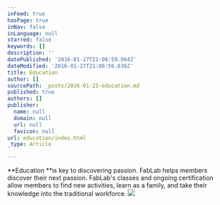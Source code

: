 ```yaml
---
inFeed: true
hasPage: true
inNav: false
inLanguage: null
starred: false
keywords: []
description: ''
datePublished: '2016-01-27T21:06:59.064Z'
dateModified: '2016-01-27T21:06:56.636Z'
title: Education
author: []
sourcePath: _posts/2016-01-25-education.md
published: true
authors: []
publisher:
  name: null
  domain: null
  url: null
  favicon: null
url: education/index.html
_type: Article

---
```

**Education **is key to discovering passion. FabLab helps members discover their next passion. FabLab's classes and ongoing certification allow members to find new activities, learn as a family, and take their knowledge into the traditional workforce.
![](https://the-grid-user-content.s3-us-west-2.amazonaws.com/692d560b-b654-4e4f-82c2-e8cc04065b4b.jpg)